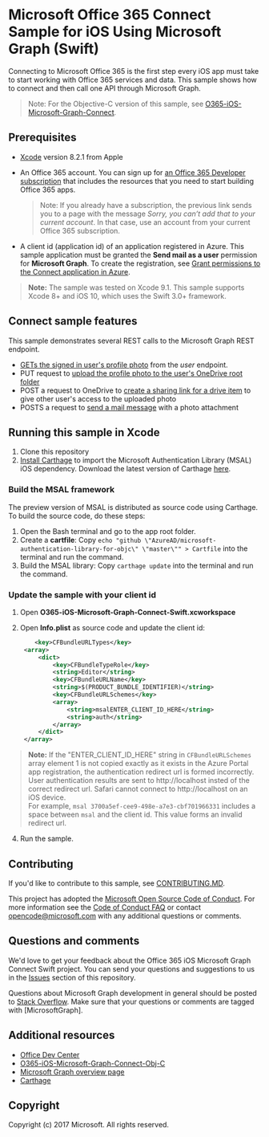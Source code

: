 # Microsoft Office 365 Connect Sample for iOS Using Microsoft Graph (Swift)

Connecting to Microsoft Office 365 is the first step every iOS app must take to start working with Office 365 services and data. This sample shows how to connect and then call one API through Microsoft Graph.

> Note: For the Objective-C version of this sample, see [O365-iOS-Microsoft-Graph-Connect](https://github.com/microsoftgraph/ios-objectivec-connect-rest-sample). 
 
## Prerequisites
* [Xcode](https://developer.apple.com/xcode/downloads/) version 8.2.1 from Apple
* An Office 365 account. You can sign up for [an Office 365 Developer subscription](https://aka.ms/devprogramsignup) that includes the resources that you need to start building Office 365 apps.

     > Note: If you already have a subscription, the previous link sends you to a page with the message *Sorry, you can’t add that to your current account*. In that case, use an account from your current Office 365 subscription.
* A client id (application id) of an application registered in Azure. This sample application must be granted the **Send mail as a user** permission for **Microsoft Graph**. To create the registration, see [Grant permissions to the Connect application in Azure](https://github.com/microsoftgraph/ios-swift-connect-rest-sample/wiki/Grant-permissions-to-the-Connect-application-in-Azure).

>**Note:** The sample was tested on Xcode 9.1. This sample supports Xcode 8+ and iOS 10, which uses the Swift 3.0+ framework.

## Connect sample features
This sample demonstrates several REST calls to the Microsoft Graph REST endpoint. 

- [GETs the signed in user's profile photo](https://developer.microsoft.com/en-us/graph/docs/api-reference/v1.0/api/profilephoto_get) from the *user* endpoint.
- PUT request to [upload the profile photo to the user's OneDrive root folder](https://developer.microsoft.com/en-us/graph/docs/api-reference/v1.0/api/driveitem_put_content) 
- POST a request to OneDrive to [create a sharing link for a drive item](https://developer.microsoft.com/en-us/graph/docs/api-reference/v1.0/api/driveitem_createlink) to give other user's access to the uploaded photo
- POSTS a request to [send a mail message](https://developer.microsoft.com/en-us/graph/docs/api-reference/v1.0/api/user_sendmail) with a photo attachment
       
## Running this sample in Xcode

1. Clone this repository
2. [Install Carthage](https://github.com/Carthage/Carthage/blob/master/README.md#installing-carthage) to import the Microsoft Authentication Library (MSAL) iOS dependency. Download the latest version of Carthage [here](https://github.com/Carthage/Carthage/releases).

### Build the MSAL framework

The preview version of MSAL is distributed as source code using Carthage. To build the source code, do these steps:

1. Open the Bash terminal and go to the app root folder.
2. Create a **cartfile**: Copy `echo "github \"AzureAD/microsoft-authentication-library-for-objc\" \"master\"" > Cartfile`  into the terminal and run the command.
3. Build the MSAL library: Copy `carthage update` into the terminal and run the command.        

### Update the sample with your client id

1. Open **O365-iOS-Microsoft-Graph-Connect-Swift.xcworkspace**
3. Open **Info.plist** as source code and update the client id:

   ```xml
       <key>CFBundleURLTypes</key>
    <array>
        <dict>
            <key>CFBundleTypeRole</key>
            <string>Editor</string>
            <key>CFBundleURLName</key>
            <string>$(PRODUCT_BUNDLE_IDENTIFIER)</string>
            <key>CFBundleURLSchemes</key>
            <array>
                <string>msalENTER_CLIENT_ID_HERE</string>
                <string>auth</string>
            </array>
        </dict>
    </array>

   ```
> **Note:** If the "ENTER\_CLIENT\_ID_HERE" string in `CFBundleURLSchemes` array element 1 is not copied exactly as it exists in the Azure Portal app registration, the authentication redirect url is formed incorrectly. User authentication results are sent to http://localhost insted of the correct redirect url. Safari cannot connect to http://localhost on an iOS device. 
<br/>For example, `msal 3700a5ef-cee9-498e-a7e3-cbf701966331` includes a space between `msal` and the client id. This value forms an invalid redirect url.

4. Run the sample.

<a name="contributing"></a>
## Contributing ##

If you'd like to contribute to this sample, see [CONTRIBUTING.MD](/CONTRIBUTING.md).

This project has adopted the [Microsoft Open Source Code of Conduct](https://opensource.microsoft.com/codeofconduct/). For more information see the [Code of Conduct FAQ](https://opensource.microsoft.com/codeofconduct/faq/) or contact [opencode@microsoft.com](mailto:opencode@microsoft.com) with any additional questions or comments.

## Questions and comments

We'd love to get your feedback about the Office 365 iOS Microsoft Graph Connect Swift project. You can send your questions and suggestions to us in the [Issues](https://github.com/microsoftgraph/ios-swift-connect-rest-sample/issues) section of this repository.

Questions about Microsoft Graph development in general should be posted to [Stack Overflow](http://stackoverflow.com/questions/tagged/MicrosoftGraph). Make sure that your questions or comments are tagged with [MicrosoftGraph].


## Additional resources

* [Office Dev Center](https://dev.office.com/)
* [O365-iOS-Microsoft-Graph-Connect-Obj-C](https://github.com/microsoftgraph/ios-objectivec-connect-rest-sample)
* [Microsoft Graph overview page](https://developer.microsoft.com/en-us/graph/docs)
* [Carthage](https://github.com/Carthage/Carthage)

## Copyright
Copyright (c) 2017 Microsoft. All rights reserved.

